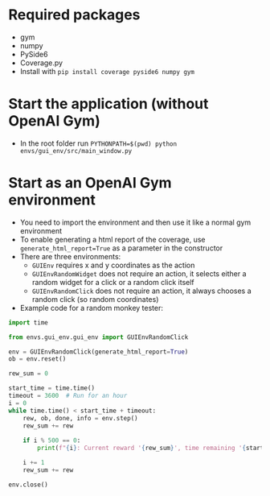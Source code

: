 # Required packages

- gym
- numpy
- PySide6
- Coverage.py
- Install with `pip install coverage pyside6 numpy gym`

# Start the application (without OpenAI Gym)

- In the root folder run `PYTHONPATH=$(pwd) python envs/gui_env/src/main_window.py`

# Start as an OpenAI Gym environment

- You need to import the environment and then use it like a normal gym environment
- To enable generating a html report of the coverage, use `generate_html_report=True` as a parameter in the constructor
- There are three environments:
    * `GUIEnv` requires x and y coordinates as the action
    * `GUIEnvRandomWidget` does not require an action, it selects either a random widget for a click or a random click
       itself
    * `GUIEnvRandomClick` does not require an action, it always chooses a random click (so random coordinates)
- Example code for a random monkey tester:
```python
import time

from envs.gui_env.gui_env import GUIEnvRandomClick

env = GUIEnvRandomClick(generate_html_report=True)
ob = env.reset()

rew_sum = 0

start_time = time.time()
timeout = 3600  # Run for an hour
i = 0
while time.time() < start_time + timeout:
    rew, ob, done, info = env.step()
    rew_sum += rew
    
    if i % 500 == 0:
        print(f"{i}: Current reward '{rew_sum}', time remaining '{start_time + timeout - time.time():.0f}'")

    i += 1
    rew_sum += rew

env.close()
```
